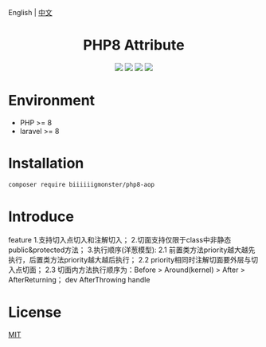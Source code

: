 English | [中文](./README-CN.md)

<div align="center">

# PHP8 Attribute

<p>
    <a href="https://github.com/biiiiiigmonster/php8-aop/blob/master/LICENSE"><img src="https://img.shields.io/badge/license-MIT-7389D8.svg?style=flat" ></a>
    <a href="https://github.com/biiiiiigmonster/php8-aop/releases" ><img src="https://img.shields.io/github/release/biiiiiigmonster/php8-aop.svg?color=4099DE" /></a> 
    <a href="https://packagist.org/packages/biiiiiigmonster/php8-aop"><img src="https://img.shields.io/packagist/dt/biiiiiigmonster/php8-aop.svg?color=" /></a> 
    <a><img src="https://img.shields.io/badge/php-8.0+-59a9f8.svg?style=flat" /></a> 
</p>

</div>



# Environment

- PHP >= 8
- laravel >= 8


# Installation

```bash
composer require biiiiiigmonster/php8-aop
```

# Introduce
feature
1.支持切入点切入和注解切入；
2.切面支持仅限于class中非静态public&protected方法；
3.执行顺序(洋葱模型):
2.1 前置类方法priority越大越先执行，后置类方法priority越大越后执行；
2.2 priority相同时注解切面要外层与切入点切面；
2.3 切面内方法执行顺序为：Before > Around(kernel) > After > AfterReturning；
dev
AfterThrowing handle
# License
[MIT](./LICENSE)
